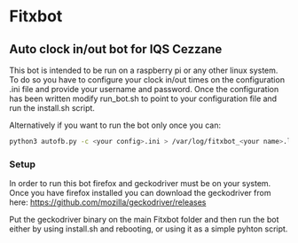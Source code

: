 # Fitxbot
## Auto clock in/out bot for IQS Cezzane

This bot is intended to be run on a raspberry pi or any other linux system. To do so you have to configure your clock in/out times on the configuration .ini file and provide your username and password. Once the configuration has been written modify run_bot.sh to point to your configuration file and run the install.sh script.

Alternatively if you want to run the bot only once you can:
```bash
python3 autofb.py -c <your config>.ini > /var/log/fitxbot_<your name>.log
```

### Setup
In order to run this bot firefox and geckodriver must be on your system. Once you have firefox installed you can download the geckodriver from here: https://github.com/mozilla/geckodriver/releases

Put the geckodriver binary on the main Fitxbot folder and then run the bot either by using install.sh and rebooting, or using it as a simple pyhton script.
